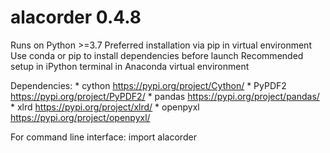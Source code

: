# alacorder 0.4.8

Runs on Python >=3.7
Preferred installation via pip in virtual environment
Use conda or pip to install dependencies before launch
Recommended setup in iPython terminal in Anaconda virtual environment

Dependencies:
	 *	cython			https://pypi.org/project/Cython/
	 *  PyPDF2			https://pypi.org/project/PyPDF2/
	 *	pandas			https://pypi.org/project/pandas/
	 *  xlrd			https://pypi.org/project/xlrd/
	 *  openpyxl		https://pypi.org/project/openpyxl/
	 	 
For command line interface:
	import alacorder
	

